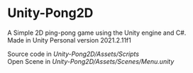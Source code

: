 # Unity-Pong2D
A Simple 2D ping-pong game using the Unity engine and C#. <br>
Made in Unity Personal version 2021.2.11f1

Source code in *Unity-Pong2D/Assets/Scripts* <br>
Open Scene in *Unity-Pong2D/Assets/Scenes/Menu.unity*

